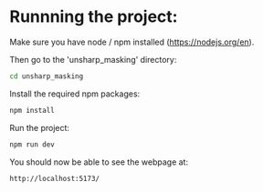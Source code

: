 # Runnning the project:
Make sure you have node / npm installed (https://nodejs.org/en).

Then go to the 'unsharp_masking' directory:
```bash
cd unsharp_masking
```

Install the required npm packages:
```bash
npm install
```

Run the project:
```bash
npm run dev
```

You should now be able to see the webpage at:
```
http://localhost:5173/
```